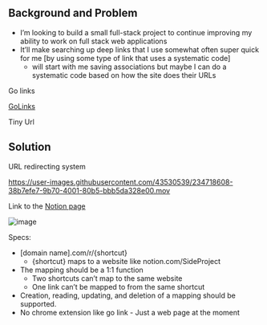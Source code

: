## Background and Problem

- I’m looking to build a small full-stack project to continue improving my ability to work on full stack web applications
- It’ll make searching up deep links that I use somewhat often super quick for me [by using some type of link that uses a systematic code]
    - will start with me saving associations but maybe I can do a systematic code based on how the site does their URLs

Go links 

[GoLinks](https://chrome.google.com/webstore/detail/golinks/mdkgfdijbhbcbajcdlebbodoppgnmhab?hl=en-US)

Tiny Url 

## Solution

URL redirecting system 

https://user-images.githubusercontent.com/43530539/234718608-38b7efe7-9b70-4001-80b5-bbb5da328e00.mov

Link to the [Notion page](https://www.notion.so/pelumi/Tinyurl-golink-alternative-b6670a749a084ad7886e09d931a7d16e)

![image](https://user-images.githubusercontent.com/43530539/224586908-321258cc-6a12-48ed-b196-5f58c4bbf2ef.png)

Specs:

- [domain name].com/r/{shortcut}
    - {shortcut} maps to a website like notion.com/SideProject
- The mapping should be a 1:1 function
    - Two shortcuts can’t map to the same website
    - One link can’t be mapped to from the same shortcut
- Creation, reading, updating, and deletion of a mapping should be supported.
- No chrome extension like go link - Just a web page at the moment
